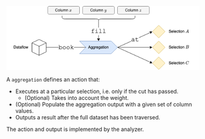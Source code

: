 ![Counting](./counting.png)

A `aggregation` defines an action that:

- Executes at a particular selection, i.e. only if the cut has passed.
    -  (Optional) Takes into account the weight.
- (Optional) Populate the aggregation output with a given set of column values.
- Outputs a result after the full dataset has been traversed.

The action and output is implemented by the analyzer.

